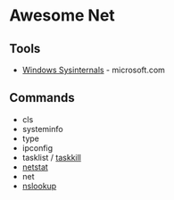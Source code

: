 # Awesome Net

## Tools
* [Windows Sysinternals](https://docs.microsoft.com/en-us/sysinternals/) - microsoft.com

## Commands
* cls
* systeminfo
* type
* ipconfig
* tasklist / [taskkill](https://docs.microsoft.com/en-us/windows-server/administration/windows-commands/taskkill)
* [netstat](https://docs.microsoft.com/en-us/windows-server/administration/windows-commands/netstat)
* net
* [nslookup](https://docs.microsoft.com/en-us/windows-server/administration/windows-commands/nslookup)
